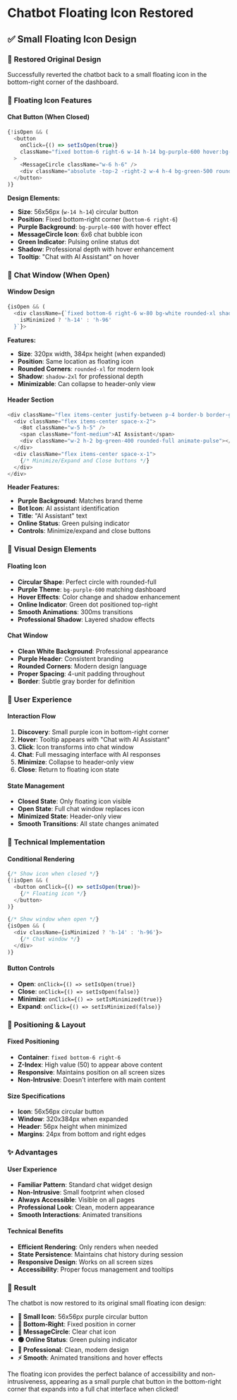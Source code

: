 # Chatbot Floating Icon Restored

## ✅ Small Floating Icon Design

### 🎯 **Restored Original Design**
Successfully reverted the chatbot back to a small floating icon in the bottom-right corner of the dashboard.

### 🔧 **Floating Icon Features**

#### Chat Button (When Closed)
```typescript
{!isOpen && (
  <button
    onClick={() => setIsOpen(true)}
    className="fixed bottom-6 right-6 w-14 h-14 bg-purple-600 hover:bg-purple-700 text-white rounded-full shadow-lg hover:shadow-xl transition-all duration-300 flex items-center justify-center z-50 group"
  >
    <MessageCircle className="w-6 h-6" />
    <div className="absolute -top-2 -right-2 w-4 h-4 bg-green-500 rounded-full animate-pulse"></div>
  </button>
)}
```

**Design Elements:**
- **Size**: 56x56px (`w-14 h-14`) circular button
- **Position**: Fixed bottom-right corner (`bottom-6 right-6`)
- **Purple Background**: `bg-purple-600` with hover effect
- **MessageCircle Icon**: 6x6 chat bubble icon
- **Green Indicator**: Pulsing online status dot
- **Shadow**: Professional depth with hover enhancement
- **Tooltip**: "Chat with AI Assistant" on hover

### 💬 **Chat Window (When Open)**

#### Window Design
```typescript
{isOpen && (
  <div className={`fixed bottom-6 right-6 w-80 bg-white rounded-xl shadow-2xl border border-gray-200 z-50 transition-all duration-300 ${
    isMinimized ? 'h-14' : 'h-96'
  }`}>
```

**Features:**
- **Size**: 320px width, 384px height (when expanded)
- **Position**: Same location as floating icon
- **Rounded Corners**: `rounded-xl` for modern look
- **Shadow**: `shadow-2xl` for professional depth
- **Minimizable**: Can collapse to header-only view

#### Header Section
```typescript
<div className="flex items-center justify-between p-4 border-b border-gray-200 bg-purple-600 text-white rounded-t-xl">
  <div className="flex items-center space-x-2">
    <Bot className="w-5 h-5" />
    <span className="font-medium">AI Assistant</span>
    <div className="w-2 h-2 bg-green-400 rounded-full animate-pulse"></div>
  </div>
  <div className="flex items-center space-x-1">
    {/* Minimize/Expand and Close buttons */}
  </div>
</div>
```

**Header Features:**
- **Purple Background**: Matches brand theme
- **Bot Icon**: AI assistant identification
- **Title**: "AI Assistant" text
- **Online Status**: Green pulsing indicator
- **Controls**: Minimize/expand and close buttons

### 🎨 **Visual Design Elements**

#### Floating Icon
- **Circular Shape**: Perfect circle with rounded-full
- **Purple Theme**: `bg-purple-600` matching dashboard
- **Hover Effects**: Color change and shadow enhancement
- **Online Indicator**: Green dot positioned top-right
- **Smooth Animations**: 300ms transitions
- **Professional Shadow**: Layered shadow effects

#### Chat Window
- **Clean White Background**: Professional appearance
- **Purple Header**: Consistent branding
- **Rounded Corners**: Modern design language
- **Proper Spacing**: 4-unit padding throughout
- **Border**: Subtle gray border for definition

### 🚀 **User Experience**

#### Interaction Flow
1. **Discovery**: Small purple icon in bottom-right corner
2. **Hover**: Tooltip appears with "Chat with AI Assistant"
3. **Click**: Icon transforms into chat window
4. **Chat**: Full messaging interface with AI responses
5. **Minimize**: Collapse to header-only view
6. **Close**: Return to floating icon state

#### State Management
- **Closed State**: Only floating icon visible
- **Open State**: Full chat window replaces icon
- **Minimized State**: Header-only view
- **Smooth Transitions**: All state changes animated

### 🔧 **Technical Implementation**

#### Conditional Rendering
```typescript
{/* Show icon when closed */}
{!isOpen && (
  <button onClick={() => setIsOpen(true)}>
    {/* Floating icon */}
  </button>
)}

{/* Show window when open */}
{isOpen && (
  <div className={isMinimized ? 'h-14' : 'h-96'}>
    {/* Chat window */}
  </div>
)}
```

#### Button Controls
- **Open**: `onClick={() => setIsOpen(true)}`
- **Close**: `onClick={() => setIsOpen(false)}`
- **Minimize**: `onClick={() => setIsMinimized(true)}`
- **Expand**: `onClick={() => setIsMinimized(false)}`

### 🎯 **Positioning & Layout**

#### Fixed Positioning
- **Container**: `fixed bottom-6 right-6`
- **Z-Index**: High value (50) to appear above content
- **Responsive**: Maintains position on all screen sizes
- **Non-Intrusive**: Doesn't interfere with main content

#### Size Specifications
- **Icon**: 56x56px circular button
- **Window**: 320x384px when expanded
- **Header**: 56px height when minimized
- **Margins**: 24px from bottom and right edges

### ✨ **Advantages**

#### User Experience
- **Familiar Pattern**: Standard chat widget design
- **Non-Intrusive**: Small footprint when closed
- **Always Accessible**: Visible on all pages
- **Professional Look**: Clean, modern appearance
- **Smooth Interactions**: Animated transitions

#### Technical Benefits
- **Efficient Rendering**: Only renders when needed
- **State Persistence**: Maintains chat history during session
- **Responsive Design**: Works on all screen sizes
- **Accessibility**: Proper focus management and tooltips

### 🎉 **Result**

The chatbot is now restored to its original small floating icon design:
- **🎯 Small Icon**: 56x56px purple circular button
- **📍 Bottom-Right**: Fixed position in corner
- **💬 MessageCircle**: Clear chat icon
- **🟢 Online Status**: Green pulsing indicator
- **🎨 Professional**: Clean, modern design
- **⚡ Smooth**: Animated transitions and hover effects

The floating icon provides the perfect balance of accessibility and non-intrusiveness, appearing as a small purple chat button in the bottom-right corner that expands into a full chat interface when clicked!
